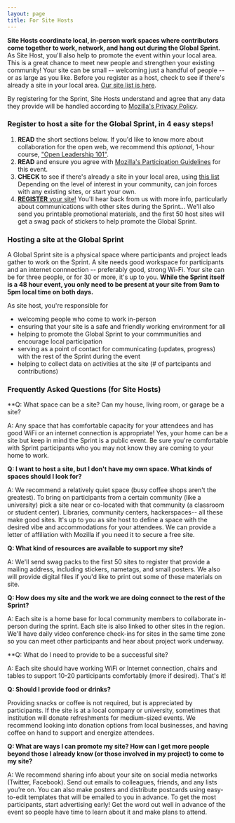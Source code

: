 ```yaml
---
layout: page
title: For Site Hosts
---
```


**Site Hosts coordinate local, in-person work spaces where contributors come together to work, network, and hang out during the Global Sprint.** As Site Host, you'll also help to promote the event within your local area. This is a great chance to meet new people and strengthen your existing community! Your site can be small -- welcoming just a handful of people -- or as large as you like. Before you register as a host, check to see if there's already a site in your local area. [Our site list is here](https://mozilla.github.io/global-sprint/register/).

By registering for the Sprint, Site Hosts understand and agree that any data they provide will be handled according to [Mozilla's Privacy Policy](https://www.mozilla.org/en-US/privacy/).

### Register to host a site for the Global Sprint, in 4 easy steps!

1. **READ** the short sections below. If you'd like to know more about collaboration for the open web, we recommend this *optional*, 1-hour course, ["Open Leadership 101"](https://mozilla.teachable.com/p/open-leadership-101).
2. **READ** and ensure you agree with [Mozilla's Participation Guidelines](https://www.mozilla.org/en-US/about/governance/policies/participation/) for this event.
3. **CHECK** to see if there's already a site in your local area, using [this list](https://mozilla.github.io/global-sprint/register/) Depending on the level of interest in your community, can join forces with any existing sites, or start your own. 
4. [**REGISTER** your site!](https://goo.gl/forms/MX01siV4Je6HMYUF3) You'll hear back from us with more info, particularly about communications with other sites during the Sprint... We'll also send you printable promotional materials, and the first 50 host sites will get a swag pack of stickers to help promote the Global Sprint.

### Hosting a site at the Global Sprint

A Global Sprint site is a physical space where participants and project leads gather to work on the Sprint. A site needs good workspace for participants and an internet connnection -- preferably good, strong Wi-Fi. Your site can be for three people, or for 30 or more, it's up to you. **While the Sprint itself is a 48 hour event, you only need to be present at your site from 9am to 5pm local time on both days.** 

As site host, you're responsible for 
* welcoming people who come to work in-person
* ensuring that your site is a safe and friendly working environment for all
* helping to promote the Global Sprint to your commmunities and encourage local participation
* serving as a point of contact for communicating (updates, progress) with the rest of the Sprint during the event
* helping to collect data on activities at the site (# of partcipants and contributions)


### Frequently Asked Questions (for Site Hosts)


**Q: What space can be a site? Can my house, living room, or garage be a site? 

A: Any space that has comfortable capacity for your attendees and has good WiFi or an internet connection is appropriate! Yes, your home can be a site but keep in mind the Sprint is a public event. Be sure you're comfortable with Sprint participants who you may not know they are coming to your home to work. 


**Q: I want to host a site, but I don't have my own space. What kinds of spaces should I look for?**

A: We recommend a relatively quiet space (busy coffee shops aren't the greatest). To bring on participants from a certain community (like a university) pick a site near or co-located with that community (a classroom or student center).  Libraries, community centers, hackerspaces-- all these make good sites. It's up to you as site host to define a space with the desired vibe and accommodations for your attendees. We can provide a letter of affiliation with Mozilla if you need it to secure a free site.

**Q: What kind of resources are available to support my site?**

A: We'll send swag packs to the first 50 sites to register that provide a mailing address, including stickers, nametags, and small posters. We also will provide digital files if you'd like to print out some of these materials on site. 

**Q: How does my site and the work we are doing connect to the rest of the Sprint?**

A: Each site is a home base for local community members to collaborate in-person during the sprint. Each site is also linked to other sites in the region. We'll have daily video conference check-ins for sites in the same time zone so you can meet other participants and hear about project work underway.

**Q: What do I need to provide to be a successful site? 

A: Each site should have working WiFi or Internet connection, chairs and tables to support 10-20 participants comfortably (more if desired). That's it!

**Q: Should I provide food or drinks?**

Providing snacks or coffee is not required, but is appreciated by participants. If the site is at a local company or university, sometimes that institution will donate refreshments for medium-sized events. We recommend looking into donation options from local businesses, and having coffee on hand to support and energize attendees.
 

**Q: What are ways I can promote my site? How can I get more people beyond those I already know (or those involved in my project) to come to my site?**

A: We recommend sharing info about your site on social media networks (Twitter, Facebook). Send out emails to colleagues, friends, and any lists you’re on. You can also make posters and distribute postcards using easy-to-edit templates that will be emailed to you in advance. To get the most participants, start advertising early! Get the word out well in advance of the event so people have time to learn about it and make plans to attend. 
